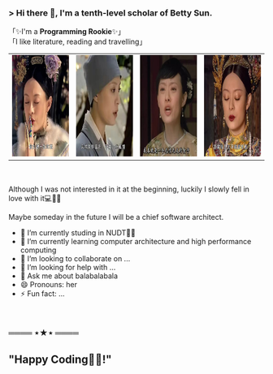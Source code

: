   ### > Hi there 👋, I'm a tenth-level scholar of Betty Sun.

<!--
**pudding-art/pudding-art** is a  _special_  repository because its `README.md` (this file) appears on your GitHub profile.-->


「✨I'm a **Programming Rookie**✨」
</br>
「I like literature, reading and travelling」

<table>
  <tr>
    <td><img height=200 src="https://github.com/pudding-art/pudding-art/blob/main/asserts/betty1.png?raw=true"></td>
        <td><img height=200 src="https://github.com/pudding-art/pudding-art/blob/main/betty3.png?raw=true"></td>
           <td><img height=200 src="https://github.com/pudding-art/pudding-art/blob/main/betty4.png?raw=true"></td>
    <td><img height=200 src="https://github.com/pudding-art/pudding-art/blob/main/asserts/betty2.png?raw=true"></td>
  </tr>
 </table>
 </br>

 </br>
Although I was not interested in it at the beginning,
luckily I slowly fell in love with it💻👨‍💻

Maybe someday in the future I will be a chief software architect.

- 🔭 I’m currently studing in NUDT👨‍🏛 
- 🌱 I’m currently learning computer architecture and high performance computing
- 👯 I’m looking to collaborate on ...
- 🤔 I’m looking for help with ...
- 💬 Ask me about balabalabala
- 😄 Pronouns: her
- ⚡ Fun fact: ...

</br>

### ════ ⋆★⋆ ════</br>
## "Happy Coding👨‍💻!"
                                                  

